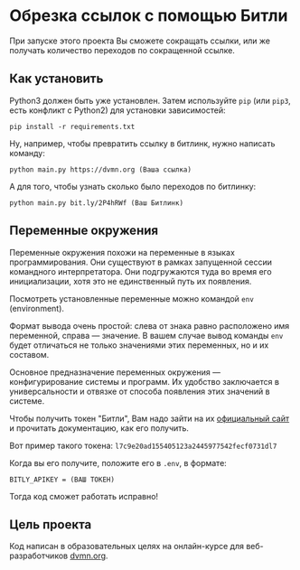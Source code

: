 # Обрезка ссылок с помощью Битли
При запуске этого проекта Вы сможете сокращать ссылки, или же получать количество переходов по сокращенной ссылке.

## Как установить
Python3 должен быть уже установлен. Затем используйте `pip` (или `pip3`, есть конфликт с Python2) для установки зависимостей:
```
pip install -r requirements.txt
```
Ну, например, чтобы превратить ссылку в битлинк, нужно написать команду:
```
python main.py https://dvmn.org (Ваша ссылка)
```

А для того, чтобы узнать сколько было переходов по битлинку:
```
python main.py bit.ly/2P4hRWf (Ваш Битлинк)
```

## Переменные окружения
Переменные окружения похожи на переменные в языках программирования. Они существуют в рамках запущенной сессии командного интерпретатора. Они подгружаются туда во время его инициализации, хотя это не единственный путь их появления.

Посмотреть установленные переменные можно командой `env` (environment).

Формат вывода очень простой: слева от знака равно расположено имя переменной, справа — значение. В вашем случае вывод команды `env` будет отличаться не только значениями этих переменных, но и их составом.

Основное предназначение переменных окружения — конфигурирование системы и программ. Их удобство заключается в универсальности и отвязке от способа появления этих значений в системе.

Чтобы получить токен "Битли", Вам надо зайти на их [официальный сайт](https://dev.bitly.com/) и прочитать документацию, как его получить.

Вот пример такого токена: `l7c9e20ad155405123a2445977542fecf0731dl7`

Когда вы его получите, положите его в `.env`, в формате:
```
BITLY_APIKEY = (ВАШ ТОКЕН)
```
Тогда код сможет работать исправно!
## Цель проекта
Код написан в образовательных целях на онлайн-курсе для веб-разработчиков [dvmn.org](https://dvmn.org/).

